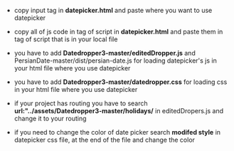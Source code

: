 * copy  input tag  in **datepicker.html** and paste where you want to use datepicker
 
* copy all of js code in tag of script in **datepicker.html**  and paste them in  tag of script that is in your local file 

* you have to add **Datedropper3-master/editedDropper.js** and PersianDate-master/dist/persian-date.js for loading datepicker's js in your html file where you use datepicker

* you have to add **Datedropper3-master/datedropper.css** for loading css  in your html file where you use datepicker

* if your project has routing you have to search **url:"../assets/Datedropper3-master/holidays/** in editedDropers.js and change it to your routing 

* if you need to change the color of date picker search **modifed style** in datepicker css file, at the end of the file and change the color 

